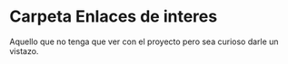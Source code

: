 # Carpeta Enlaces de interes
Aquello que no tenga que ver con el proyecto pero sea curioso darle un vistazo.

